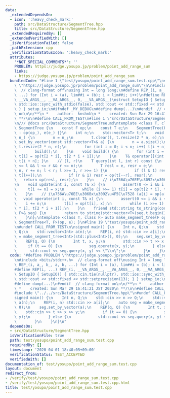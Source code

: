 ```yaml
---
data:
  _extendedDependsOn:
  - icon: ':heavy_check_mark:'
    path: src/DataStructure/SegmentTree.hpp
    title: src/DataStructure/SegmentTree.hpp
  _extendedRequiredBy: []
  _extendedVerifiedWith: []
  _isVerificationFailed: false
  _pathExtension: cpp
  _verificationStatusIcon: ':heavy_check_mark:'
  attributes:
    '*NOT_SPECIAL_COMMENTS*': ''
    PROBLEM: https://judge.yosupo.jp/problem/point_add_range_sum
    links:
    - https://judge.yosupo.jp/problem/point_add_range_sum
  bundledCode: "#line 1 \"test/yosupo/point_add_range_sum.test.cpp\"\n#define PROBLEM\
    \ \"https://judge.yosupo.jp/problem/point_add_range_sum\"\n\n#include <bits/stdc++.h>\
    \  // clang-format off\nusing Int = long long;\n#define REP_(i, a_, b_, a, b,\
    \ ...) for (Int i = (a), lim##i = (b); i < lim##i; i++)\n#define REP(i, ...) REP_(i,\
    \ __VA_ARGS__, __VA_ARGS__, 0, __VA_ARGS__)\nstruct SetupIO { SetupIO() { std::cin.tie(nullptr),\
    \ std::ios::sync_with_stdio(false), std::cout << std::fixed << std::setprecision(13);\
    \ } } setup_io;\n#ifndef _MY_DEBUG\n#define dump(...)\n#endif  // clang-format\
    \ on\n\n/**\n *    author:  knshnb\n *    created: Sun Mar 29 16:41:21 JST 2020\n\
    \ **/\n\n#define CALL_FROM_TEST\n#line 1 \"src/DataStructure/SegmentTree.hpp\"\
    \n/// @docs src/DataStructure/SegmentTree.md\ntemplate <class T, class F> struct\
    \ SegmentTree {\n    const F op;\n    const T e;\n    SegmentTree(F op_, T e_)\
    \ : op(op_), e(e_) {}\n    int n;\n    std::vector<T> t;\n    void set_by_identity(int\
    \ n_) {\n        n = n_;\n        t.clear(), t.resize(2 * n, e);\n    }\n    void\
    \ set_by_vector(const std::vector<T>& a) {\n        n = a.size();\n        t.clear(),\
    \ t.resize(2 * n, e);\n        for (int i = 0; i < n; i++) t[i + n] = a[i];\n\
    \        build();\n    }\n    void build() {\n        for (int i = n - 1; i; --i)\
    \ t[i] = op(t[2 * i], t[2 * i + 1]);\n    }\n    T& operator[](int i) { return\
    \ t[i + n]; }\n    // [l, r)\n    T query(int l, int r) const {\n        assert(0\
    \ <= l && l <= r && r <= n);\n        T resl = e, resr = e;\n        for (l +=\
    \ n, r += n; l < r; l >>= 1, r >>= 1) {\n            if (l & 1) resl = op(resl,\
    \ t[l++]);\n            if (r & 1) resr = op(t[--r], resr);\n        }\n     \
    \   return op(resl, resr);\n    }\n    // i\u756A\u76EE\u3092x\u306B\u5909\u66F4\
    \n    void update(int i, const T& x) {\n        assert(0 <= i && i < n);\n   \
    \     t[i += n] = x;\n        while (i >>= 1) t[i] = op(t[2 * i], t[2 * i + 1]);\n\
    \    }\n    // i\u756A\u76EE\u306Bx\u3092\u4F5C\u7528 (a[i] = op(a[i], x))\n \
    \   void operate(int i, const T& x) {\n        assert(0 <= i && i < n);\n    \
    \    i += n;\n        t[i] = op(t[i], x);\n        while (i >>= 1) t[i] = op(t[2\
    \ * i], t[2 * i + 1]);\n    }\n    friend std::string to_string(const SegmentTree<T,\
    \ F>& seg) {\n        return to_string(std::vector<T>(seg.t.begin() + seg.n, seg.t.end()));\n\
    \    }\n};\ntemplate <class T, class F> auto make_segment_tree(F op, T e) { return\
    \ SegmentTree<T, F>(op, e); }\n#line 19 \"test/yosupo/point_add_range_sum.test.cpp\"\
    \n#undef CALL_FROM_TEST\n\nsigned main() {\n    Int n, Q;\n    std::cin >> n >>\
    \ Q;\n    std::vector<Int> a(n);\n    REP(i, n) std::cin >> a[i];\n    auto seg\
    \ = make_segment_tree<Int>(std::plus<Int>(), 0);\n    seg.set_by_vector(a);\n\
    \    REP(q, Q) {\n        Int t, x, y;\n        std::cin >> t >> x >> y;\n   \
    \     if (t == 0) {\n            seg.operate(x, y);\n        } else {\n      \
    \      std::cout << seg.query(x, y) << \"\\n\";\n        }\n    }\n}\n"
  code: "#define PROBLEM \"https://judge.yosupo.jp/problem/point_add_range_sum\"\n\
    \n#include <bits/stdc++.h>  // clang-format off\nusing Int = long long;\n#define\
    \ REP_(i, a_, b_, a, b, ...) for (Int i = (a), lim##i = (b); i < lim##i; i++)\n\
    #define REP(i, ...) REP_(i, __VA_ARGS__, __VA_ARGS__, 0, __VA_ARGS__)\nstruct\
    \ SetupIO { SetupIO() { std::cin.tie(nullptr), std::ios::sync_with_stdio(false),\
    \ std::cout << std::fixed << std::setprecision(13); } } setup_io;\n#ifndef _MY_DEBUG\n\
    #define dump(...)\n#endif  // clang-format on\n\n/**\n *    author:  knshnb\n\
    \ *    created: Sun Mar 29 16:41:21 JST 2020\n **/\n\n#define CALL_FROM_TEST\n\
    #include \"../../src/DataStructure/SegmentTree.hpp\"\n#undef CALL_FROM_TEST\n\n\
    signed main() {\n    Int n, Q;\n    std::cin >> n >> Q;\n    std::vector<Int>\
    \ a(n);\n    REP(i, n) std::cin >> a[i];\n    auto seg = make_segment_tree<Int>(std::plus<Int>(),\
    \ 0);\n    seg.set_by_vector(a);\n    REP(q, Q) {\n        Int t, x, y;\n    \
    \    std::cin >> t >> x >> y;\n        if (t == 0) {\n            seg.operate(x,\
    \ y);\n        } else {\n            std::cout << seg.query(x, y) << \"\\n\";\n\
    \        }\n    }\n}\n"
  dependsOn:
  - src/DataStructure/SegmentTree.hpp
  isVerificationFile: true
  path: test/yosupo/point_add_range_sum.test.cpp
  requiredBy: []
  timestamp: '2020-04-01 18:40:05+09:00'
  verificationStatus: TEST_ACCEPTED
  verifiedWith: []
documentation_of: test/yosupo/point_add_range_sum.test.cpp
layout: document
redirect_from:
- /verify/test/yosupo/point_add_range_sum.test.cpp
- /verify/test/yosupo/point_add_range_sum.test.cpp.html
title: test/yosupo/point_add_range_sum.test.cpp
---
```

